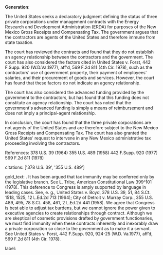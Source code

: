 **Generation:**


The United States seeks a declaratory judgment defining the status of three private corporations under management contracts with the Energy Research and Development Administration (ERDA) for purposes of the New Mexico Gross Receipts and Compensating Tax. The government argues that the contractors are agents of the United States and therefore immune from state taxation.

The court has reviewed the contracts and found that they do not establish an agency relationship between the contractors and the government. The court has also considered the factors cited in United States v. Forst, 442 F.Supp. 920 (W.D.Va.1977), aff'd, 569 F.2d 811 (4th Cir. 1978), such as the contractors' use of government property, their payment of employees' salaries, and their procurement of goods and services. However, the court has found that these factors do not indicate an agency relationship.

The court has also considered the advanced funding provided by the government to the contractors, but has found that this funding does not constitute an agency relationship. The court has noted that the government's advanced funding is simply a means of reimbursement and does not imply a principal-agent relationship.

In conclusion, the court has found that the three private corporations are not agents of the United States and are therefore subject to the New Mexico Gross Receipts and Compensating Tax. The court has also granted the United States' request to intervene in any New Mexico administrative tax proceeding involving the contractors.

References:
378 U.S. 39 (1964)
355 U.S. 489 (1958)
442 F.Supp. 920 (1977)
569 F.2d 811 (1978)


citations: ['378 U.S. 39', '355 U.S. 489']

gold_text: . It has been argued that tax immunity may be conferred only by the legislative branch. See L. Tribe, American Constitutional Law 399^101 (1978). This deference to Congress is amply supported by language in leading cases. See, e. g., United States v. Boyd, 378 U.S. 39, 51, 84 S.Ct. 1518, 1525, 12 L.Ed.2d 713 (1964); City of Detroit v. Murray Corp., 355 U.S. 489, 495, 78 S.Ct. 458, 461, 2 L.Ed.2d 441 (1958). We agree that Congress is best able to adjust tax burdens, but we cannot ignore the power given to executive agencies to create relationships through contract. Although we are skeptical of cosmetic provisions drafted by government functionaries, we must find immunity when these contracts inherently and inexorably draw a private corporation so close to the government as to make it a servant. See United States v. Forst, 442 F.Supp. 920, 924-25 (W.D. Va.1977), aff’d, 569 F.2d 811 (4th Cir. 1978).

label: 